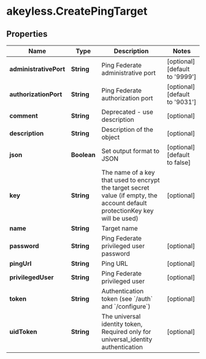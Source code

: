 # akeyless.CreatePingTarget

## Properties

Name | Type | Description | Notes
------------ | ------------- | ------------- | -------------
**administrativePort** | **String** | Ping Federate administrative port | [optional] [default to &#39;9999&#39;]
**authorizationPort** | **String** | Ping Federate authorization port | [optional] [default to &#39;9031&#39;]
**comment** | **String** | Deprecated - use description | [optional] 
**description** | **String** | Description of the object | [optional] 
**json** | **Boolean** | Set output format to JSON | [optional] [default to false]
**key** | **String** | The name of a key that used to encrypt the target secret value (if empty, the account default protectionKey key will be used) | [optional] 
**name** | **String** | Target name | 
**password** | **String** | Ping Federate privileged user password | [optional] 
**pingUrl** | **String** | Ping URL | [optional] 
**privilegedUser** | **String** | Ping Federate privileged user | [optional] 
**token** | **String** | Authentication token (see &#x60;/auth&#x60; and &#x60;/configure&#x60;) | [optional] 
**uidToken** | **String** | The universal identity token, Required only for universal_identity authentication | [optional] 


